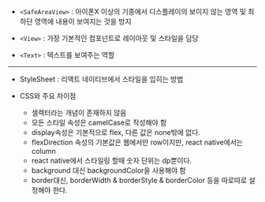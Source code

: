 - `<SafeAreaView>` : 아이폰X 이상의 기종에서 디스플레이의 보이지 않는 영역 및 최하단 영역에 내용이 보여지는 것을 방지

- `<View>` : 가장 기본적인 컴포넌트로 레이아웃 및 스타일을 담당

- `<Text>` : 텍스트를 보여주는 역할

---

- StyleSheet : 리액트 네이티브에서 스타일을 입히는 방법

- CSS와 주요 차이점

  - 셀렉터라는 개념이 존재하지 않음
  - 모든 스타일 속성은 camelCase로 작성해야 함
  - display속성은 기본적으로 flex, 다른 값은 none밖에 없다.
  - flexDirection 속성의 기본값은 웹에서만 row이지만, react native에서는 column
  - react native에서 스타일링 할때 숫자 단위는 dp뿐이다.
  - background 대신 backgroundColor을 사용해야 함
  - border대신, borderWidth & borderStyle & borderColor 등을 따로따로 설정해야 한다.
